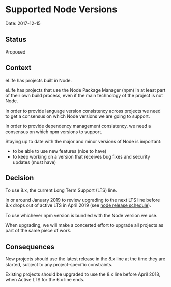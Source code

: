 # Supported Node Versions

Date: 2017-12-15

## Status

Proposed

## Context 

eLife has projects built in Node.
 
eLife has projects that use the Node Package Manager (npm) in at least part of their own build process, even if the main technology of the project is not Node.

In order to provide language version consistency across projects we need to get a consensus on which Node versions we are going to support.

In order to provide dependency management consistency, we need a consensus on which npm versions to support.

Staying up to date with the major and minor versions of Node is important:

- to be able to use new features (nice to have)
- to keep working on a version that receives bug fixes and security updates (must have)            

## Decision

To use 8.x, the current Long Term Support (LTS) line.

In or around January 2019 to review upgrading to the next LTS line before 8.x drops out of active LTS in April 2019 (see [node release schedule](https://github.com/nodejs/Release#release-schedule)).

To use whichever npm version is bundled with the Node version we use.

When upgrading, we will make a concerted effort to upgrade all projects as part of the same piece of work.  


## Consequences

New projects should use the latest release in the 8.x line at the time they are started, subject to any project-specific constraints.

Existing projects should be upgraded to use the 8.x line before April 2018, when Active LTS for the 6.x line ends.

  
